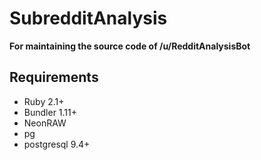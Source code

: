 SubredditAnalysis
=================

**For maintaining the source code of /u/RedditAnalysisBot**

Requirements
------------
* Ruby 2.1+
* Bundler 1.11+
* NeonRAW
* pg
* postgresql 9.4+
